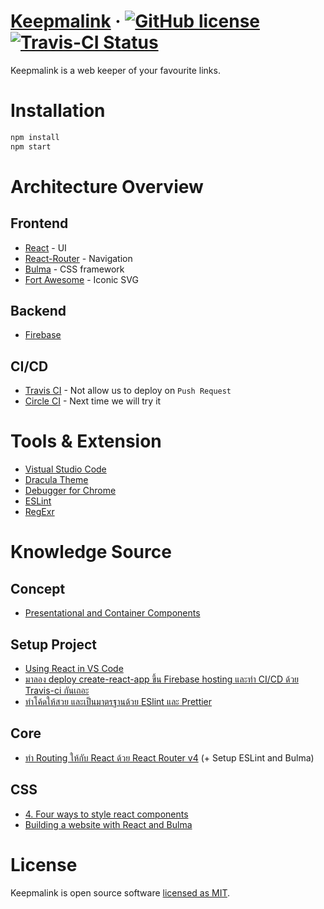 # [Keepmalink](https://keepmalink.firebase.com) &middot; [![GitHub license](https://img.shields.io/badge/license-MIT-blue.svg)](https://github.com/nrogapp/keepmalink/blob/master/LICENSE) [![Travis-CI Status](https://travis-ci.org/nrogapp/keepmalink.svg?branch=master)](https://travis-ci.org/nrogapp/keepmalink)

Keepmalink is a web keeper of your favourite links.


# Installation

```sh
npm install
npm start
```

# Architecture Overview

## Frontend
- [React](https://facebook.github.io/react/) - UI
- [React-Router](https://github.com/ReactTraining/react-router) - Navigation
- [Bulma](https://github.com/jgthms/bulma) - CSS framework
- [Fort Awesome](https://github.com/FortAwesome/Font-Awesome) - Iconic SVG

## Backend
- [Firebase](https://firebase.google.com/)

## CI/CD
- [Travis CI](https://travis-ci.org/) - Not allow us to deploy on `Push Request`
- [Circle CI](https://circleci.com/) - Next time we will try it


# Tools & Extension

- [Vistual Studio Code](https://code.visualstudio.com)
- [Dracula Theme](https://draculatheme.com/)
- [Debugger for Chrome](https://marketplace.visualstudio.com/items?itemName=msjsdiag.debugger-for-chrome)
- [ESLint](https://marketplace.visualstudio.com/items?itemName=dbaeumer.vscode-eslint)
- [RegExr](https://regexr.com/)

# Knowledge Source

## Concept
- [Presentational and Container Components](https://medium.com/@dan_abramov/smart-and-dumb-components-7ca2f9a7c7d0)

## Setup Project
- [Using React in VS Code](https://code.visualstudio.com/docs/nodejs/reactjs-tutorial)
- [มาลอง deploy create-react-app ขึ้น Firebase hosting และทำ CI/CD ด้วย Travis-ci กันเถอะ](https://medium.com/muze-innovation/%E0%B8%A1%E0%B8%B2%E0%B8%A5%E0%B8%AD%E0%B8%87-deploy-create-react-app-%E0%B8%82%E0%B8%B6%E0%B9%89%E0%B8%99-firebase-hosting-%E0%B9%81%E0%B8%A5%E0%B8%B0%E0%B8%97%E0%B8%B3-ci-cd-%E0%B8%94%E0%B9%89%E0%B8%A7%E0%B8%A2-travis-ci-%E0%B8%81%E0%B8%B1%E0%B8%99%E0%B9%80%E0%B8%96%E0%B8%AD%E0%B8%B0-7a010a2005ed)
- [ทำโค้ดให้สวย และเป็นมาตรฐานด้วย ESlint และ Prettier](https://medium.com/@boomauakim/%E0%B8%AA%E0%B8%A3%E0%B9%89%E0%B8%B2%E0%B8%87%E0%B9%82%E0%B8%9B%E0%B8%A3%E0%B9%80%E0%B8%88%E0%B9%87%E0%B8%84%E0%B9%80%E0%B8%A3%E0%B8%B4%E0%B9%88%E0%B8%A1%E0%B8%95%E0%B9%89%E0%B8%99%E0%B9%81%E0%B8%9A%E0%B8%9A%E0%B8%87%E0%B9%88%E0%B8%B2%E0%B8%A2%E0%B9%86-%E0%B8%94%E0%B9%89%E0%B8%A7%E0%B8%A2-koa-node-js-framework-eslint-and-prettier-b3ed866e826)

## Core
- [ทำ Routing ให้กับ React ด้วย React Router v4](https://devahoy.com/posts/basic-web-with-react-router-v4/) (+ Setup ESLint and Bulma)

## CSS
- [4. Four ways to style react components](https://codeburst.io/4-four-ways-to-style-react-components-ac6f323da822)
- [Building a website with React and Bulma](https://hackernoon.com/building-a-website-with-react-and-bulma-d655214bff2a)


# License

Keepmalink is open source software [licensed as MIT](https://github.com/nrogapp/keepmalink/blob/master/LICENSE).